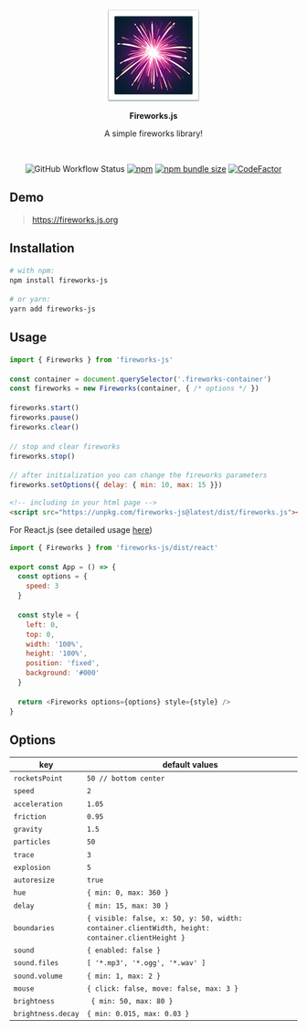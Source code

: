 <br/>
<p align="center">
    <img src="public/images/fireworks_emoji.png" />
</p>

<p align="center"><b>Fireworks.js</b></p>

<p align="center">
    A simple fireworks library!
</p>
<br/>

<p align="center">
    <img alt="GitHub Workflow Status" src="https://img.shields.io/github/workflow/status/crashmax-dev/fireworks-js/github-pages">
    <a href="https://www.npmjs.com/package/fireworks-js" target="_blank"><img alt="npm" src="https://img.shields.io/npm/v/fireworks-js"></a>
    <a href="https://bundlephobia.com/package/fireworks-js@latest"><img alt="npm bundle size" src="https://badgen.net/bundlephobia/min/fireworks-js"></a>
    <a href="https://www.codefactor.io/repository/github/crashmax-dev/fireworks-js"><img src="https://www.codefactor.io/repository/github/crashmax-dev/fireworks-js/badge" alt="CodeFactor" /></a>
</p>

## Demo

> https://fireworks.js.org

## Installation

<!-- MARKDOWN-AUTO-DOCS:START (CODE:src=./.github/markdown-autodocs/installation.sh) -->
<!-- The below code snippet is automatically added from ./.github/markdown-autodocs/installation.sh -->
```sh
# with npm:
npm install fireworks-js

# or yarn:
yarn add fireworks-js
```
<!-- MARKDOWN-AUTO-DOCS:END -->

## Usage

<!-- MARKDOWN-AUTO-DOCS:START (CODE:src=./.github/markdown-autodocs/usage.js) -->
<!-- The below code snippet is automatically added from ./.github/markdown-autodocs/usage.js -->
```js
import { Fireworks } from 'fireworks-js'

const container = document.querySelector('.fireworks-container')
const fireworks = new Fireworks(container, { /* options */ })

fireworks.start()
fireworks.pause()
fireworks.clear()

// stop and clear fireworks
fireworks.stop()

// after initialization you can change the fireworks parameters
fireworks.setOptions({ delay: { min: 10, max: 15 }})
```
<!-- MARKDOWN-AUTO-DOCS:END -->

<!-- MARKDOWN-AUTO-DOCS:START (CODE:src=./.github/markdown-autodocs/usage.html) -->
<!-- The below code snippet is automatically added from ./.github/markdown-autodocs/usage.html -->
```html
<!-- including in your html page -->
<script src="https://unpkg.com/fireworks-js@latest/dist/fireworks.js"></script>
```
<!-- MARKDOWN-AUTO-DOCS:END -->

For React.js (see detailed usage [here](examples/react.tsx))

<!-- MARKDOWN-AUTO-DOCS:START (CODE:src=./.github/markdown-autodocs/usage-react.js) -->
<!-- The below code snippet is automatically added from ./.github/markdown-autodocs/usage-react.js -->
```js
import { Fireworks } from 'fireworks-js/dist/react'

export const App = () => {
  const options = {
    speed: 3
  }

  const style = {
    left: 0,
    top: 0,
    width: '100%',
    height: '100%',
    position: 'fixed',
    background: '#000'
  }

  return <Fireworks options={options} style={style} />
}
```
<!-- MARKDOWN-AUTO-DOCS:END -->

## Options

<!-- MARKDOWN-AUTO-DOCS:START (JSON_TO_HTML_TABLE:src=./.github/markdown-autodocs/options.json) -->
<table class="JSON-TO-HTML-TABLE"><thead><tr><th class="key-th">key</th><th class="default-values-th">default values</th></tr></thead><tbody ><tr ><td class="key-td td_text"><code>rocketsPoint</code></td><td class="default-values-td td_text"><code>50 // bottom center</code></td></tr>
<tr ><td class="key-td td_text"><code>speed</code></td><td class="default-values-td td_text"><code>2</code></td></tr>
<tr ><td class="key-td td_text"><code>acceleration</code></td><td class="default-values-td td_text"><code>1.05</code></td></tr>
<tr ><td class="key-td td_text"><code>friction</code></td><td class="default-values-td td_text"><code>0.95</code></td></tr>
<tr ><td class="key-td td_text"><code>gravity</code></td><td class="default-values-td td_text"><code>1.5</code></td></tr>
<tr ><td class="key-td td_text"><code>particles</code></td><td class="default-values-td td_text"><code>50</code></td></tr>
<tr ><td class="key-td td_text"><code>trace</code></td><td class="default-values-td td_text"><code>3</code></td></tr>
<tr ><td class="key-td td_text"><code>explosion</code></td><td class="default-values-td td_text"><code>5</code></td></tr>
<tr ><td class="key-td td_text"><code>autoresize</code></td><td class="default-values-td td_text"><code>true</code></td></tr>
<tr ><td class="key-td td_text"><code>hue</code></td><td class="default-values-td td_text"><code>{ min: 0, max: 360 }</code></td></tr>
<tr ><td class="key-td td_text"><code>delay</code></td><td class="default-values-td td_text"><code>{ min: 15, max: 30 }</code></td></tr>
<tr ><td class="key-td td_text"><code>boundaries</code></td><td class="default-values-td td_text"><code>{ visible: false, x: 50, y: 50, width: container.clientWidth, height: container.clientHeight }</code></td></tr>
<tr ><td class="key-td td_text"><code>sound</code></td><td class="default-values-td td_text"><code>{ enabled: false }</code></td></tr>
<tr ><td class="key-td td_text"><code>sound.files</code></td><td class="default-values-td td_text"><code>[ '*.mp3', '*.ogg', '*.wav' ]</code></td></tr>
<tr ><td class="key-td td_text"><code>sound.volume</code></td><td class="default-values-td td_text"><code>{ min: 1, max: 2 }</code></td></tr>
<tr ><td class="key-td td_text"><code>mouse</code></td><td class="default-values-td td_text"><code>{ click: false, move: false, max: 3 }</code></td></tr>
<tr ><td class="key-td td_text"><code>brightness</code></td><td class="default-values-td td_text"><code> { min: 50, max: 80 }</code></td></tr>
<tr ><td class="key-td td_text"><code>brightness.decay</code></td><td class="default-values-td td_text"><code>{ min: 0.015, max: 0.03 }</code></td></tr></tbody></table>
<!-- MARKDOWN-AUTO-DOCS:END -->